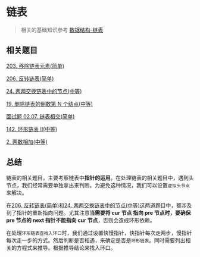 # 链表

> 相关的基础知识参考 [数据结构-链表](https://github.com/kerwin-ly/Blog/blob/master/data-structure/%E9%93%BE%E8%A1%A8.md)

## 相关题目

[203. 移除链表元素(简单)](<https://github.com/kerwin-ly/Blog/blob/master/algorithm/linked-list/203.%20%E7%A7%BB%E9%99%A4%E9%93%BE%E8%A1%A8%E5%85%83%E7%B4%A0(%E7%AE%80%E5%8D%95).md>)

[206. 反转链表(简单)](<https://github.com/kerwin-ly/Blog/blob/master/algorithm/linked-list/206.%20%E5%8F%8D%E8%BD%AC%E9%93%BE%E8%A1%A8(%E7%AE%80%E5%8D%95).md>)

[24. 两两交换链表中的节点(中等)](<https://github.com/kerwin-ly/Blog/blob/master/algorithm/linked-list/24.%20%E4%B8%A4%E4%B8%A4%E4%BA%A4%E6%8D%A2%E9%93%BE%E8%A1%A8%E4%B8%AD%E7%9A%84%E8%8A%82%E7%82%B9(%E4%B8%AD%E7%AD%89).md>)

[19. 删除链表的倒数第 N 个结点(中等)](<https://github.com/kerwin-ly/Blog/blob/master/algorithm/linked-list/19.%20%E5%88%A0%E9%99%A4%E9%93%BE%E8%A1%A8%E7%9A%84%E5%80%92%E6%95%B0%E7%AC%AC%20N%20%E4%B8%AA%E7%BB%93%E7%82%B9(%E4%B8%AD%E7%AD%89).md>)

[面试题 02.07. 链表相交(简单)](<https://github.com/kerwin-ly/Blog/blob/master/algorithm/linked-list/%E9%9D%A2%E8%AF%95%E9%A2%98%2002.07.%20%E9%93%BE%E8%A1%A8%E7%9B%B8%E4%BA%A4(%E7%AE%80%E5%8D%95).md>)

[142. 环形链表 II(中等)](<https://github.com/kerwin-ly/Blog/blob/master/algorithm/linked-list/142.%20%E7%8E%AF%E5%BD%A2%E9%93%BE%E8%A1%A8%20II(%E4%B8%AD%E7%AD%89).md>)

[2. 两数相加(中等)](<https://github.com/kerwin-ly/Blog/blob/master/algorithm/linked-list/2.%20%E4%B8%A4%E6%95%B0%E7%9B%B8%E5%8A%A0(%E4%B8%AD%E7%AD%89).md>)

## 总结

链表的相关题目，主要考察链表中**指针的运用**。在处理链表的相关题目中，遇到头节点，我们经常需要单独拿出来判断。为避免这种情况，我们可以设置`虚拟头节点`来解决。

在[206. 反转链表(简单)](<https://github.com/kerwin-ly/Blog/blob/master/algorithm/linked-list/206.%20%E5%8F%8D%E8%BD%AC%E9%93%BE%E8%A1%A8(%E7%AE%80%E5%8D%95).md>)和[24. 两两交换链表中的节点(中等)](<https://github.com/kerwin-ly/Blog/blob/master/algorithm/linked-list/24.%20%E4%B8%A4%E4%B8%A4%E4%BA%A4%E6%8D%A2%E9%93%BE%E8%A1%A8%E4%B8%AD%E7%9A%84%E8%8A%82%E7%82%B9(%E4%B8%AD%E7%AD%89).md>)这两道题目中，都涉及到了指针的重新指向问题。尤其注意**当需要将 cur 节点 指向 pre 节点时，要确保 pre 节点的 next 指针不能指向 cur 节点**，否则会造成环形依赖。

在处理`环形链表查找入环口`时，我们通过设置快慢指针，快指针每次走两步，慢指针每次走一步的方式。然后判断是否相遇，来确定是否是`环形链表`。同时需要列出相关的方程式来推导。根据推导结论来找入环口。
